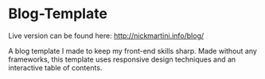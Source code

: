 # Blog-Template

Live version can be found here: http://nickmartini.info/blog/

A blog template I made to keep my front-end skills sharp. Made without any frameworks, this template uses responsive design techniques and an interactive table of contents.
